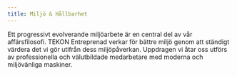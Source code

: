 ```yaml
---
title: Miljö & Hållbarhet
---
```


Ett progressivt evolverande miljöarbete är en central del av vår affärsfilosofi. TEKON Entreprenad verkar för bättre miljö genom att ständigt värdera det vi gör utifrån dess miljöpåverkan. Uppdragen vi åtar oss utförs av professionella och välutbildade medarbetare med moderna och miljövänliga maskiner.
